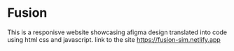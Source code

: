 # Fusion
This is a responisve website showcasing afigma design translated into code using html css and javascript. link to the site https://fusion-sim.netlify.app
